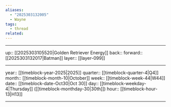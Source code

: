 ```yaml
---
aliases:
  - "2025303132005"
  - Wayne
tags:
  - thread
related:
---
```




***

up:: [[2025303105520|Golden Retriever Energy]]
back:: 
forward:: [[2025303132017|Batman]]
layer:: [[layer-099]]

***

year:: [[timeblock-year-2025|2025]]
quarter:: [[timeblock-quarter-4|Q4]]
month:: [[timeblock-month-10|October]]
week:: [[timeblock-week-44|W44]]
date:: [[timeblock-date-Oct30|Oct 30]]
day:: [[timeblock-weekday-4|Thursday]] ([[timeblock-monthday-30|30th]])
hour:: [[timeblock-hour-13|H13]]

***
